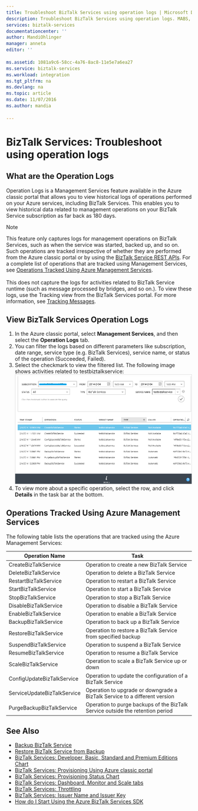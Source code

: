 ```yaml
---
title: Troubleshoot BizTalk Services using operation logs | Microsoft Docs
description: Troubleshoot BizTalk Services using operation logs. MABS, WABS
services: biztalk-services
documentationcenter: ''
author: MandiOhlinger
manager: anneta
editor: ''

ms.assetid: 1081a9c6-58cc-4a76-8ac8-11e5e7a6ea27
ms.service: biztalk-services
ms.workload: integration
ms.tgt_pltfrm: na
ms.devlang: na
ms.topic: article
ms.date: 11/07/2016
ms.author: mandia

---
```

# BizTalk Services: Troubleshoot using operation logs
## What are the Operation Logs
Operation Logs is a Management Services feature available in the Azure classic portal that allows you to view historical logs of operations performed on your Azure services, including BizTalk Services. This enables you to view historical data related to management operations on your BizTalk Service subscription as far back as 180 days.

> [!NOTE]
> This feature only captures logs for management operations on BizTalk Services, such as when the service was started, backed up, and so on. Such operations are tracked irrespective of whether they are performed from the Azure classic portal or by using the [BizTalk Service REST APIs](http://msdn.microsoft.com/library/azure/dn232347.aspx). For a complete list of operations that are tracked using Management Services, see [Operations Tracked Using Azure Management Services](#bizops).<br/><br/>
> This does not capture the logs for activities related to BizTalk Service runtime (such as message processed by bridges, and so on.). To view these logs, use the Tracking view from the BizTalk Services portal. For more information, see [Tracking Messages](http://msdn.microsoft.com/library/azure/hh949805.aspx).
> 
> 

## View BizTalk Services Operation Logs
1. In the Azure classic portal, select **Management Services**, and then select the **Operation Logs** tab.
2. You can filter the logs based on different parameters like subscription, date range, service type (e.g. BizTalk Services), service name, or status of the operation (Succeeded, Failed).
3. Select the checkmark to view the filtered list. The following image shows activities related to testbiztalkservice:
    ![View operation logs][ViewLogs] 
4. To view more about a specific operation, select the row, and click **Details** in the task bar at the bottom.

## <a name="bizops"></a>Operations Tracked Using Azure Management Services
The following table lists the operations that are tracked using the Azure Management Services:

| Operation Name | Task |
| --- | --- |
| CreateBizTalkService |Operation to create a new BizTalk Service |
| DeleteBizTalkService |Operation to delete a BizTalk Service |
| RestartBizTalkService |Operation to restart a BizTalk Service |
| StartBizTalkService |Operation to start a BizTalk Service |
| StopBizTalkService |Operation to stop a BizTalk Service |
| DisableBizTalkService |Operation to disable a BizTalk Service |
| EnableBizTalkService |Operation to enable a BizTalk Service |
| BackupBizTalkService |Operation to back up a BizTalk Service |
| RestoreBizTalkService |Operation to restore a BizTalk Service from specified backup |
| SuspendBizTalkService |Operation to suspend a BizTalk Service |
| ResumeBizTalkService |Operation to resume a BizTalk Service |
| ScaleBizTalkService |Operation to scale a BizTalk Service up or down |
| ConfigUpdateBizTalkService |Operation to update the configuration of a BizTalk Service |
| ServiceUpdateBizTalkService |Operation to upgrade or downgrade a BizTalk Service to a different version |
| PurgeBackupBizTalkService |Operation to purge backups of the BizTalk Service outside the retention period |

## See Also
* [Backup BizTalk Service](http://go.microsoft.com/fwlink/p/?LinkID=325584)
* [Restore BizTalk Service from Backup](http://go.microsoft.com/fwlink/p/?LinkID=325582)
* [BizTalk Services: Developer, Basic, Standard and Premium Editions Chart](http://go.microsoft.com/fwlink/p/?LinkID=302279)
* [BizTalk Services: Provisioning Using Azure classic portal](http://go.microsoft.com/fwlink/p/?LinkID=302280)
* [BizTalk Services: Provisioning Status Chart](http://go.microsoft.com/fwlink/p/?LinkID=329870)
* [BizTalk Services: Dashboard, Monitor and Scale tabs](http://go.microsoft.com/fwlink/p/?LinkID=302281)
* [BizTalk Services: Throttling](http://go.microsoft.com/fwlink/p/?LinkID=302282)
* [BizTalk Services: Issuer Name and Issuer Key](http://go.microsoft.com/fwlink/p/?LinkID=303941)
* [How do I Start Using the Azure BizTalk Services SDK](http://go.microsoft.com/fwlink/p/?LinkID=302335)

[ViewLogs]: ./media/biztalk-troubleshoot-using-ops-logs/Operation-Logs.png


